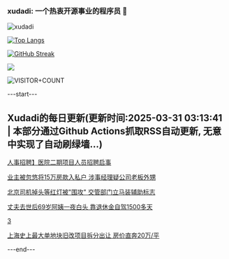 ### xudadi: 一个热衷开源事业的程序员 👋

![xudadi](https://github-readme-stats-git-masterorgs-github-readme-stats-team.vercel.app/api?username=xudadi)

[![Top Langs](https://github-readme-stats.vercel.app/api/top-langs/?username=xudadi)](https://github.com/anuraghazra/github-readme-stats)

[![GitHub Streak](https://streak-stats.demolab.com?user=xudadi&locale=zh_Hans)](https://git.io/streak-stats)

![](https://raw.githubusercontent.com/xudadi/xudadi/main/assets/github-contribution-grid-snake.svg)

![VISITOR+COUNT](https://komarev.com/ghpvc/?username=xudadi&label=VISITOR+COUNT)


---start---

## Xudadi的每日更新(更新时间:2025-03-31 03:13:41 | 本部分通过Github Actions抓取RSS自动更新, 无意中实现了自动刷绿墙...)

[人事招聘】医院二期项目人员招聘启事](https://www.gongkaoleida.com/article/2340669)

[业主被忽悠将15万房款入私户 涉事经理疑公司老板外甥](https://m.163.com/news/article/JRRJ90FF05561G0D.html)

[北京司机掉头等红灯被"围攻" 交管部门立马装辅助标志](https://m.163.com/news/article/JRT46RHA0514R9OJ.html)

[丈夫去世后69岁阿姨一夜白头 靠退休金自驾1500多天](https://m.163.com/news/article/JRSOKNEP0534P59R.html)

[3](https://m.163.com/touch/news/sub/domestic)

[上海史上最大单地块旧改项目拆分出让 房价直奔20万/平](https://m.163.com/news/article/JRR91JUP0512B07B.html)

---end---
